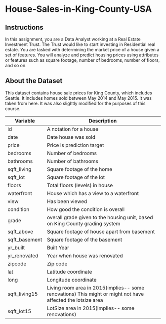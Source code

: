 # House-Sales-in-King-County-USA
## Instructions
In this assignment, you are a Data Analyst working at a Real Estate Investment Trust. The Trust would like to start investing in Residential real estate. You are tasked with determining the market price of a house given a set of features. You will analyze and predict housing prices using attributes or features such as square footage, number of bedrooms, number of floors, and so on. 
## About the Dataset
This dataset contains house sale prices for King County, which includes Seattle. It includes homes sold between May 2014 and May 2015. It was taken from here. It was also slightly modified for the purposes of this course. 

Variable | Description
---------|------------
id | A notation for a house
date |	Date house was sold
price	| Price is prediction target
bedrooms | Number of bedrooms
bathrooms | Number of bathrooms
sqft_living	| Square footage of the home
sqft_lot	| Square footage of the lot
floors	| Total floors (levels) in house
waterfront	| House which has a view to a waterfront
view	| Has been viewed
condition	| How good the condition is overall
grade	| overall grade given to the housing unit, based on King County grading system
sqft_above	| Square footage of house apart from basement
sqft_basement	| Square footage of the basement
yr_built	| Built Year
yr_renovated	| Year when house was renovated
zipcode	| Zip code
lat	| Latitude coordinate
long	| Longitude coordinate
sqft_living15	| Living room area in 2015(implies-- some renovations) This might or might not have affected the lotsize area
sqft_lot15	| LotSize area in 2015(implies-- some renovations)
